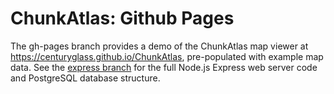 # ChunkAtlas: Github Pages
The gh-pages branch provides a demo of the ChunkAtlas map viewer at https://centuryglass.github.io/ChunkAtlas, pre-populated with example map data. See the [express branch](https://github.com/centuryglass/ChunkAtlas/tree/express) for the full Node.js Express web server code and PostgreSQL database structure.
